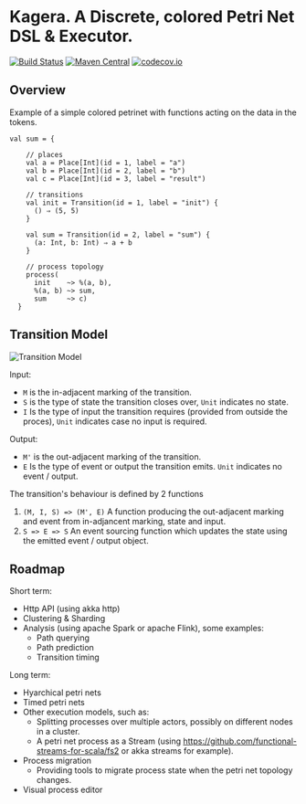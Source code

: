 # Kagera. A Discrete, colored Petri Net DSL & Executor.

[![Build Status](https://api.travis-ci.org/merlijn/kagera.png?branch=master)](https://travis-ci.org/merlijn/kagera)
[![Maven Central](https://img.shields.io/maven-central/v/io.kagera/kagera_2.11.svg)](https://maven-badges.herokuapp.com/maven-central/io.kagera/kagera_2.11)
[![codecov.io](http://codecov.io/github/merlijn/kagera/coverage.svg?branch=master)](https://codecov.io/gh/merlijn/kagera?branch=master)

## Overview


Example of a simple colored petrinet with functions acting on the data in the tokens.

```
val sum = {

    // places
    val a = Place[Int](id = 1, label = "a")
    val b = Place[Int](id = 2, label = "b")
    val c = Place[Int](id = 3, label = "result")

    // transitions
    val init = Transition(id = 1, label = "init") {
      () ⇒ (5, 5)
    }

    val sum = Transition(id = 2, label = "sum") {
      (a: Int, b: Int) ⇒ a + b
    }

    // process topology
    process(
      init    ~> %(a, b),
      %(a, b) ~> sum,
      sum     ~> c)
  }

```

## Transition Model

![Transition Model](https://github.com/merlijn/kagera/raw/master/docs/Kagera%20-%20Transition%20model.jpg)

Input:
* `M` is the in-adjacent marking of the transition.
* `S` is the type of state the transition closes over, `Unit` indicates no state.
* `I` Is the type of input the transition requires (provided from outside the proces), `Unit` indicates case no input is required.

Output:
* `M'` is the out-adjacent marking of the transition.
* `E` Is the type of event or output the transition emits.  `Unit` indicates no event / output.

The transition's behaviour is defined by 2 functions

1. `(M, I, S) => (M', E)`
   A function producing the out-adjacent marking and event from in-adjancent marking, state and input.
2. `S => E => S`
   An event sourcing function which updates the state using the emitted event / output object.

## Roadmap

Short term:
* Http API (using akka http)
* Clustering & Sharding
* Analysis (using apache Spark or apache Flink), some examples:
  * Path querying
  * Path prediction
  * Transition timing

Long term:
* Hyarchical petri nets
* Timed petri nets
* Other execution models, such as:
  * Splitting processes over multiple actors, possibly on different nodes in a cluster.
  * A petri net process as a Stream (using https://github.com/functional-streams-for-scala/fs2 or akka streams for example).
* Process migration
  * Providing tools to migrate process state when the petri net topology changes.
* Visual process editor


